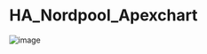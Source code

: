 # HA_Nordpool_Apexchart
![image](https://user-images.githubusercontent.com/59705799/153153176-f29e6388-55c8-401f-ad5f-9f0cbad37327.png)
